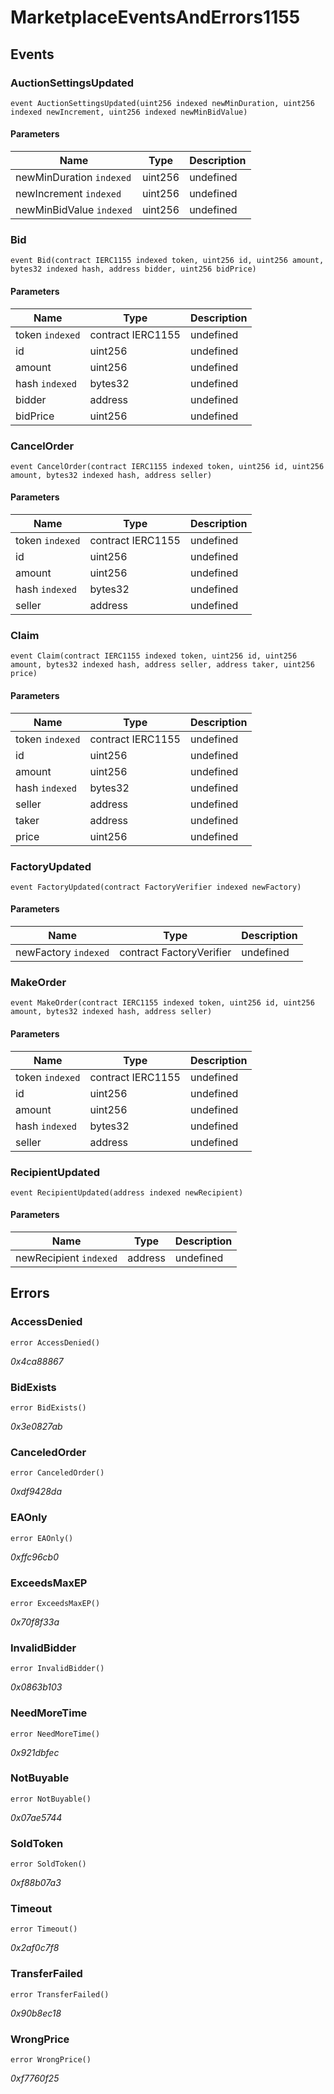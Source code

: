 # MarketplaceEventsAndErrors1155

## Events

### AuctionSettingsUpdated

```solidity
event AuctionSettingsUpdated(uint256 indexed newMinDuration, uint256 indexed newIncrement, uint256 indexed newMinBidValue)
```

#### Parameters

| Name                     | Type    | Description |
| ------------------------ | ------- | ----------- |
| newMinDuration `indexed` | uint256 | undefined   |
| newIncrement `indexed`   | uint256 | undefined   |
| newMinBidValue `indexed` | uint256 | undefined   |

### Bid

```solidity
event Bid(contract IERC1155 indexed token, uint256 id, uint256 amount, bytes32 indexed hash, address bidder, uint256 bidPrice)
```

#### Parameters

| Name            | Type              | Description |
| --------------- | ----------------- | ----------- |
| token `indexed` | contract IERC1155 | undefined   |
| id              | uint256           | undefined   |
| amount          | uint256           | undefined   |
| hash `indexed`  | bytes32           | undefined   |
| bidder          | address           | undefined   |
| bidPrice        | uint256           | undefined   |

### CancelOrder

```solidity
event CancelOrder(contract IERC1155 indexed token, uint256 id, uint256 amount, bytes32 indexed hash, address seller)
```

#### Parameters

| Name            | Type              | Description |
| --------------- | ----------------- | ----------- |
| token `indexed` | contract IERC1155 | undefined   |
| id              | uint256           | undefined   |
| amount          | uint256           | undefined   |
| hash `indexed`  | bytes32           | undefined   |
| seller          | address           | undefined   |

### Claim

```solidity
event Claim(contract IERC1155 indexed token, uint256 id, uint256 amount, bytes32 indexed hash, address seller, address taker, uint256 price)
```

#### Parameters

| Name            | Type              | Description |
| --------------- | ----------------- | ----------- |
| token `indexed` | contract IERC1155 | undefined   |
| id              | uint256           | undefined   |
| amount          | uint256           | undefined   |
| hash `indexed`  | bytes32           | undefined   |
| seller          | address           | undefined   |
| taker           | address           | undefined   |
| price           | uint256           | undefined   |

### FactoryUpdated

```solidity
event FactoryUpdated(contract FactoryVerifier indexed newFactory)
```

#### Parameters

| Name                 | Type                     | Description |
| -------------------- | ------------------------ | ----------- |
| newFactory `indexed` | contract FactoryVerifier | undefined   |

### MakeOrder

```solidity
event MakeOrder(contract IERC1155 indexed token, uint256 id, uint256 amount, bytes32 indexed hash, address seller)
```

#### Parameters

| Name            | Type              | Description |
| --------------- | ----------------- | ----------- |
| token `indexed` | contract IERC1155 | undefined   |
| id              | uint256           | undefined   |
| amount          | uint256           | undefined   |
| hash `indexed`  | bytes32           | undefined   |
| seller          | address           | undefined   |

### RecipientUpdated

```solidity
event RecipientUpdated(address indexed newRecipient)
```

#### Parameters

| Name                   | Type    | Description |
| ---------------------- | ------- | ----------- |
| newRecipient `indexed` | address | undefined   |

## Errors

### AccessDenied

```solidity
error AccessDenied()
```

_0x4ca88867_

### BidExists

```solidity
error BidExists()
```

_0x3e0827ab_

### CanceledOrder

```solidity
error CanceledOrder()
```

_0xdf9428da_

### EAOnly

```solidity
error EAOnly()
```

_0xffc96cb0_

### ExceedsMaxEP

```solidity
error ExceedsMaxEP()
```

_0x70f8f33a_

### InvalidBidder

```solidity
error InvalidBidder()
```

_0x0863b103_

### NeedMoreTime

```solidity
error NeedMoreTime()
```

_0x921dbfec_

### NotBuyable

```solidity
error NotBuyable()
```

_0x07ae5744_

### SoldToken

```solidity
error SoldToken()
```

_0xf88b07a3_

### Timeout

```solidity
error Timeout()
```

_0x2af0c7f8_

### TransferFailed

```solidity
error TransferFailed()
```

_0x90b8ec18_

### WrongPrice

```solidity
error WrongPrice()
```

_0xf7760f25_
